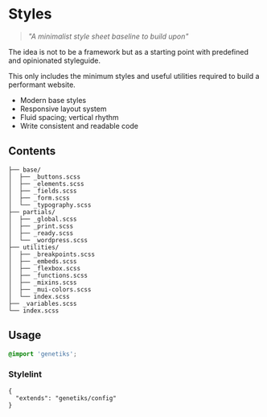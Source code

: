 # Styles

> *"A minimalist style sheet baseline to build upon"*

The idea is not to be a framework but as a starting point with predefined and opinionated styleguide.

This only includes the minimum styles and useful utilities required to build a performant website.

- Modern base styles
- Responsive layout system
- Fluid spacing; vertical rhythm
- Write consistent and readable code

## Contents

```
├── base/
│  ├── _buttons.scss
│  ├── _elements.scss
│  ├── _fields.scss
│  ├── _form.scss
│  └── _typography.scss
├── partials/
│  ├── _global.scss
│  ├── _print.scss
│  ├── _ready.scss
│  └── _wordpress.scss
├── utilities/
│  ├── _breakpoints.scss
│  ├── _embeds.scss
│  ├── _flexbox.scss
│  ├── _functions.scss
│  ├── _mixins.scss
│  ├── _mui-colors.scss
│  └── index.scss
├── _variables.scss
└── index.scss
```

## Usage

```scss
@import 'genetiks';
```

### Stylelint

```
{
  "extends": "genetiks/config"
}
```

